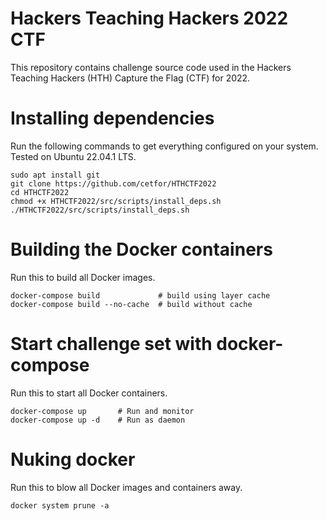 # Hackers Teaching Hackers 2022 CTF

This repository contains challenge source code used in the Hackers Teaching Hackers (HTH) Capture the Flag (CTF) for 2022.

# Installing dependencies

Run the following commands to get everything configured on your system. Tested on Ubuntu 22.04.1 LTS.

```
sudo apt install git
git clone https://github.com/cetfor/HTHCTF2022
cd HTHCTF2022
chmod +x HTHCTF2022/src/scripts/install_deps.sh
./HTHCTF2022/src/scripts/install_deps.sh
```

# Building the Docker containers

Run this to build all Docker images.
```
docker-compose build             # build using layer cache
docker-compose build --no-cache  # build without cache
```

# Start challenge set with docker-compose

Run this to start all Docker containers.
```
docker-compose up       # Run and monitor
docker-compose up -d    # Run as daemon
```

# Nuking docker 

Run this to blow all Docker images and containers away.
```
docker system prune -a
```
